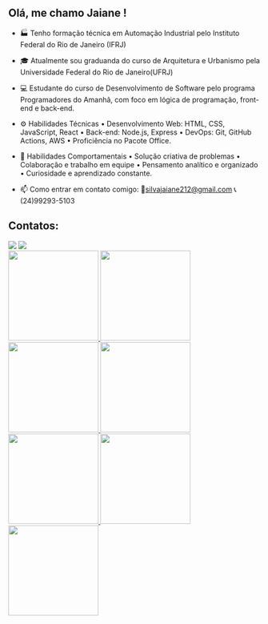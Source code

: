 ## Olá, me chamo Jaiane ! 


- 🏭 Tenho formação técnica em Automação Industrial pelo Instituto Federal do Rio de Janeiro (IFRJ)
- 🎓 Atualmente sou graduanda do curso de Arquitetura e Urbanismo pela Universidade Federal do Rio de Janeiro(UFRJ)
- 💻 Estudante do curso de Desenvolvimento de Software pelo programa Programadores do Amanhã, com foco em lógica de programação, front-end e back-end.
- ⚙️ Habilidades Técnicas
• Desenvolvimento Web: HTML, CSS, JavaScript, React
• Back-end: Node.js, Express
• DevOps: Git, GitHub Actions, AWS
• Proficiência no Pacote Office.

- 🧠 Habilidades Comportamentais
• Solução criativa de problemas
• Colaboração e trabalho em equipe
• Pensamento analítico e organizado
• Curiosidade e aprendizado constante.

- 📫 Como entrar em contato comigo:
 📧silvajaiane212@gmail.com   📞(24)99293-5103
 ## Contatos:
<div>
<a href="https://www.instagram.com/silvajaiane15/?hl=en" target="_blank"><img loading="lazy" src="https://img.shields.io/badge/-Instagram-%23E4405F?style=for-the-badge&logo=instagram&logoColor=white" target="_blank"></a>
<a href="https://www.linkedin.com/in/jaiane-silva-arq/" target="_blank"><img loading="lazy" src="https://img.shields.io/badge/-LinkedIn-%230077B5?style=for-the-badge&logo=linkedin&logoColor=white" target="_blank"></a>   
</div>

 <div>
<a href="https://github.com/jaianenunes20">
<img loading="lazy" height="180em" src="https://github-readme-stats.vercel.app/api/top-langs/?username=jaianenunes20&layout=compact&langs_count=7&theme=dracula"/>
<img loading="lazy" height="180em" src="https://github-readme-stats.vercel.app/api?username=jaianenunes20&show_icons=true&theme=dracula&include_all_commits=true&count_private=true"/>
</div>



 <div>
 <img  loading="lazy" height="180em" src="https://cdn.jsdelivr.net/gh/devicons/devicon@latest/icons/vscode/vscode-original.svg"/>   
 <img  loading="lazy" height="180em" src="https://cdn.jsdelivr.net/gh/devicons/devicon@latest/icons/html5/html5-original.svg"/>  
 <img  loading="lazy" height="180em" src="https://cdn.jsdelivr.net/gh/devicons/devicon@latest/icons/javascript/javascript-original.svg"/>
 <img  loading="lazy" height="180em" src="https://cdn.jsdelivr.net/gh/devicons/devicon@latest/icons/mysql/mysql-original-wordmark.svg"/>
 <img  loading="lazy" height="180em" src="https://cdn.jsdelivr.net/gh/devicons/devicon@latest/icons/nodejs/nodejs-original-wordmark.svg"/>
 </div>         
          
          
          
          


